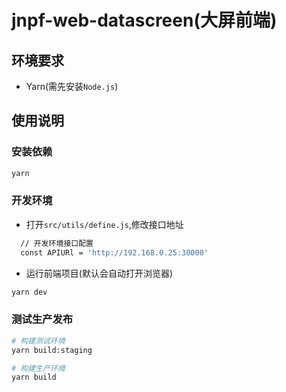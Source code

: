 # jnpf-web-datascreen(大屏前端)

## 环境要求

- Yarn(需先安装`Node.js`)

## 使用说明
### 安装依赖
```bash
yarn
```
### 开发环境
- 打开`src/utils/define.js`,修改接口地址
```bash
  // 开发环境接口配置
  const APIURl = 'http://192.168.0.25:30000'
```
- 运行前端项目(默认会自动打开浏览器)
```bash
yarn dev
```

### 测试生产发布
```bash
# 构建测试环境
yarn build:staging

# 构建生产环境
yarn build
```